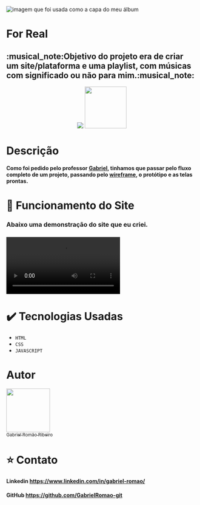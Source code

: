 ![imagem que foi usada como a capa do meu álbum](https://user-images.githubusercontent.com/110436354/190802554-9a9265da-85e1-4a37-90c6-3ba10fd6fc74.png)
 <h1 alingn="center">For Real</h1>
 
<h2>:musical_note:Objetivo do projeto era de criar um site/plataforma e uma playlist, com músicas com significado ou não para mim.:musical_note:</h2>

<p align="center">
<img src="http://img.shields.io/static/v1?label=STATUS&message=FINALIZADO&color=GREEN&style=for-the-badge"/>
<img src="https://img.shields.io/github/stars/GabrielRomao-git/projeto_playlist?style=social" width="110px"/>
</p>

# Descrição
<p><h4>Como foi pedido pelo professor <a href="https://github.com/gabaugusto" target="_blank">Gabriel</a>, tinhamos que passar pelo fluxo completo de um projeto, passando pelo <a href="https://www.figma.com/proto/rg9C5upMXtkOE5TSRy0I2n/Untitled?node-id=130%3A4&scaling=scale-down&page-id=0%3A1" target="_blank">wireframe</a>, o protótipo e as telas prontas.


# :hammer: Funcionamento do Site
<h3>Abaixo uma demonstração do site que eu criei.<h3>
<video src="https://user-images.githubusercontent.com/110436354/190844392-ea5da2d2-6351-4ea5-a370-95cd858daebf.mp4"/></video>

# :heavy_check_mark: Tecnologias Usadas
<ul>
<li><code>HTML</code></li>
<li><code>CSS</code></li>
<li><code>JAVASCRIPT</code></li>
</ul>

# Autor

 [<img src="https://avatars.githubusercontent.com/u/110436354?v=4" width=115><br><sub>Gabriel Romão Ribeiro</sub>](https://github.com/GabrielRomao-git)
 
 # :star: Contato
 
 <a><h4>Linkedin https://www.linkedin.com/in/gabriel-romao/</h4></a>
 <a><h4>GitHub https://github.com/GabrielRomao-git</h4></a>
